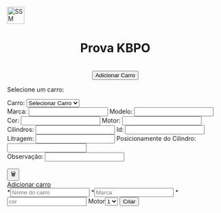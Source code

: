 <!DOCTYPE html>
<html lang="pt-br">

<head>
    <meta charset="UTF-8">
    <meta http-equiv="X-UA-Compatible" content="IE=edge">
    <meta name="viewport" content="width=device-width, initial-scale=1.0">
    <title>Prova KBPO</title>
    <link rel="stylesheet" href="css/style.css">
</head>

<body>
    <div class="container">
        <br>
        <img type="button" src="https://media.glassdoor.com/sqll/3091150/krypton-bpo-squarelogo-1644393818443.png"
            alt="SSM Logo" height="40px" width="auto">
        <center>
            <h1>Prova KBPO</h1>
            <br>
            <button class="btn btn-primary" name="buttonC" id="buttonC">Adicionar Carro</button>
        </center>
    </div>
    <div class="container">
        <div class="d-none" id="btnAddCars" name="btnAddCars">
            <p>Selecione um carro: </p>
            Carro: <select class="form-select" aria-label="Default select example" id="select" name="select">
                <option name="SelecionarCarro" id="SelecionarCarro" value="SelecionarCarro">Selecionar Carro</option>
            </select><br>
            <label>Marca: <input class="input-group mb-3" type="text" name="txtMarca" id="txtMarca"></label>
            <label>Modelo: <input class="input-group mb-3" type="text" name="txtModelo" id="txtModelo"></label>
            <label>Cor: <input class="input-group mb-3" type="text" name="txtCor" id="txtCor"></label>
            <label>Motor: <input class="input-group mb-3" type="text" name="txtMotor" id="txtMotor"></label><br>
            <label>Cilindros: <input class="input-group mb-3" type="text" name="txtCilindro" id="txtCilindro"></label>
            <label>Id: <input class="input-group mb-3" type="text" name="txtId" id="txtId"></label>
            <label>Litragem: <input class="input-group mb-3" type="text" name="txtLitragem" id="txtLitragem"></label>
            <label>Posicionamente do Cilindro: <input class="input-group mb-3" type="text" name="txtPosicao"
                    id="txtPosicao"></label>
            <div class="d-none" id="txtObservacao" name="txtObservacao">
                <label>Observação: <input class="input-group mb-3" type="text" name="txtObs" id="txtObs"></label>
            </div>
            <br>
            <label><button class="btn btn-outline-dark" id="btnRemover" name="btnRemover">🗑</button></label>
            <br>
            <a href="#kt_advanced_search_form" id="addCars" name="addCars">Adicionar carro</a><br>
            <div class="d-none" id="dvAddCars" name="dvAddCars">
                <label class="text-danger">*<input class="input-group mb-3" placeholder="Nome do carro" type="text"
                        name="txtModeloCriaCarro" id="txtModeloCriaCarro"></label>
                <label class="text-danger">*<input class="input-group mb-3" placeholder="Marca" type="text"
                        name="txtMarcaCriaCarro" id="txtMarcaCriaCarro"></label>
                <label class="text-danger">*<input class="input-group mb-3" placeholder="cor" type="text"
                        name="txtCorCriaCarro" id="txtCorCriaCarro"></label>
                <label>Motor<select class="form-control" aria-label="Default select example" placeholder="motor"
                        type="text" name="sltMotor" id="sltMotor">
                        <option class="cm-number" value="1">1</option>
                        <option class="cm-number" value="2">2</option>
                        <option class="cm-number" value="3">3</option>
                        <option class="cm-number" value="4">4</option>
                    </select></label>
                <button class="btn btn-primary" id="btnCriaCarro" name="btnCriaCarro">Criar</button>
            </div>
        </div>
    </div>
    </div>
    <div>
        <link rel="stylesheet" href="https://maxcdn.bootstrapcdn.com/bootstrap/4.0.0/css/bootstrap.min.css"
            integrity="sha384-Gn5384xqQ1aoWXA+058RXPxPg6fy4IWvTNh0E263XmFcJlSAwiGgFAW/dAiS6JXm" crossorigin="anonymous">
        <script src="js/jquery-3.6.0.min.js"></script>
        <script src="js/script.js"></script>
        <link href="https://cdn.jsdelivr.net/npm/bootstrap@5.1.3/dist/css/bootstrap.min.css" rel="stylesheet"
            integrity="sha384-1BmE4kWBq78iYhFldvKuhfTAU6auU8tT94WrHftjDbrCEXSU1oBoqyl2QvZ6jIW3" crossorigin="anonymous">
    </div>
</body>

</html>
